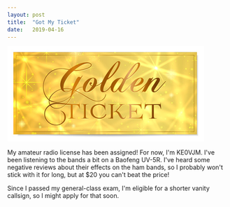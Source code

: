 ```yaml
---
layout: post
title:  "Got My Ticket"
date:   2019-04-16
---
```

![Golden ticket](/assets/golden_ticket.jpg)

My amateur radio license has been assigned! For now, I'm KE0VJM. I've been listening to the bands a
bit on a Baofeng UV-5R. I've heard some negative reviews about their effects on the ham bands, so I
probably won't stick with it for long, but at $20 you can't beat the price!

Since I passed my general-class exam, I'm eligible for a shorter vanity callsign, so I might apply
for that soon.
